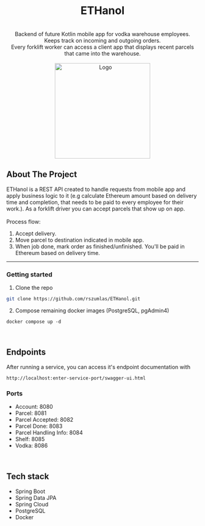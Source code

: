 <div align="center">
<h1 align="center">ETHanol</h1>

<br>

<a align="center">
Backend of future Kotlin mobile app for vodka warehouse employees. Keeps track on incoming and outgoing orders. <br>
Every forklift worker can access a client app that displays recent parcels that came into the warehouse.
</a>
<br><br>
<img src="https://i.ibb.co/kXJBD13/forklift-reverse.png" alt="Logo" width="250">
</div>


<!-- ABOUT THE PROJECT -->
## About The Project

ETHanol is a REST API created to handle requests from mobile app and apply business logic to it (e.g calculate Ethereum amount based on delivery time and completion, that needs to be paid to every employee for their work.).
As a forklift driver you can accept parcels that show up on app.
<br><br>
Process flow:
1. Accept delivery.
2. Move parcel to destination indicated in mobile app.
3. When job done, mark order as finished/unfinished. You'll be paid in Ethereum based on delivery time.

***

### Getting started
1. Clone the repo
  ```sh
  git clone https://github.com/rszumlas/ETHanol.git
  ```
2. Compose remaining docker images (PostgreSQL, pgAdmin4)
  ```
  docker compose up -d
  ```
<br/>

## Endpoints
After running a service, you can access it's endpoint documentation with
  ```
  http://localhost:enter-service-port/swagger-ui.html
  ```
### Ports

* Account: 8080
* Parcel: 8081
* Parcel Accepted: 8082
* Parcel Done: 8083
* Parcel Handling Info: 8084
* Shelf: 8085
* Vodka: 8086

<br/>

## Tech stack

* Spring Boot
* Spring Data JPA
* Spring Cloud
* PostgreSQL
* Docker
